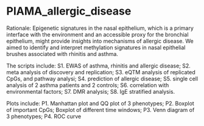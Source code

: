 # PIAMA_allergic_disease
Rationale: Epigenetic signatures in the nasal epithelium, which is a primary
interface with the environment and an accessible proxy for the bronchial
epithelium, might provide insights into mechanisms of allergic disease. We aimed
to identify and interpret methylation signatures in nasal epithelial brushes
associated with rhinitis and asthma.

The scripts include:
S1. EWAS of asthma, rhinitis and allergic disease;
S2. meta analysis of discovery and replication;
S3. eQTM analysis of replicated CpGs, and pathway analysi;
S4. prediction of allergic disease;
S5. single cell analysis of 2 asthma patients and 2 controls;
S6. correlation with environmental factors;
S7. DMR analysis;
S8. IgE stratified analysis.

Plots include:
P1. Manhattan plot and QQ plot of 3 phenotypes;
P2. Boxplot of important CpGs; Boxplot of different time windows;
P3. Venn diagram of 3 phenotypes;
P4. ROC curve
